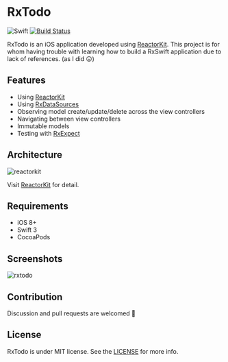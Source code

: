 RxTodo
======

![Swift](https://img.shields.io/badge/Swift-3.0-orange.svg)
[![Build Status](https://travis-ci.org/devxoul/RxTodo.svg?branch=master)](https://travis-ci.org/devxoul/RxTodo)

RxTodo is an iOS application developed using [ReactorKit](https://github.com/devxoul/ReactorKit). This project is for whom having trouble with learning how to build a RxSwift application due to lack of references. (as I did 😛)


Features
--------

* Using [ReactorKit](https://github.com/devxoul/ReactorKit)
* Using [RxDataSources](https://github.com/RxSwiftCommunity/RxDataSources)
* Observing model create/update/delete across the view controllers
* Navigating between view controllers
* Immutable models
* Testing with [RxExpect](https://github.com/devxoul/RxExpect)


Architecture
------------

<img alt="reactorkit" src="https://cloud.githubusercontent.com/assets/931655/25098066/2de21a28-23e2-11e7-8a41-d33d199dd951.png">

Visit [ReactorKit](https://github.com/devxoul/ReactorKit) for detail.

Requirements
------------

* iOS 8+
* Swift 3
* CocoaPods


Screenshots
-----------

![rxtodo](https://cloud.githubusercontent.com/assets/931655/21965942/1611927a-dbad-11e6-99ee-3509d06dc242.png)


Contribution
------------

Discussion and pull requests are welcomed 💖


License
-------

RxTodo is under MIT license. See the [LICENSE](LICENSE) for more info.

